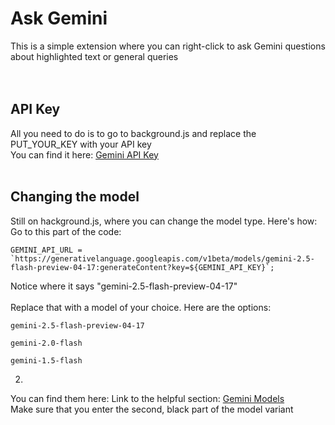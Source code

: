# Ask Gemini
This is a simple extension where you can right-click to ask Gemini questions about highlighted text or general queries <br><br><br>

## API Key
All you need to do is to go to background.js and replace the PUT_YOUR_KEY with your API key
<br>
You can find it here: [Gemini API Key](https://aistudio.google.com/app/apikey)
<br>
<br>
## Changing the model
Still on hackground.js, where you can change the model type. Here's how:
Go to this part of the code:
```
GEMINI_API_URL = `https://generativelanguage.googleapis.com/v1beta/models/gemini-2.5-flash-preview-04-17:generateContent?key=${GEMINI_API_KEY}`;
```
Notice where it says "gemini-2.5-flash-preview-04-17"<br><br>
Replace that with a model of your choice. Here are the options:
```
gemini-2.5-flash-preview-04-17
```
```
gemini-2.0-flash
```
```
gemini-1.5-flash
```

2. 
You can find them here: Link to the helpful section: [Gemini Models](https://ai.google.dev/gemini-api/docs/models)  
Make sure that you enter the second, black part of the model variant
